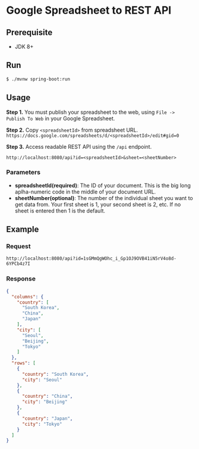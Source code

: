 # Google Spreadsheet to REST API

## Prerequisite

- JDK 8+

## Run

```bash
$ ./mvnw spring-boot:run
```

## Usage

__Step 1.__ You must publish your spreadsheet to the web, using `File -> Publish To Web` in your Google Spreadsheet.

__Step 2.__ Copy `<spreadsheetId>` from spreadsheet URL. `https://docs.google.com/spreadsheets/d/<spreadsheetId>/edit#gid=0`

__Step 3.__ Access readable REST API using the `/api` endpoint.

```
http://localhost:8080/api?id=<spreadsheetId>&sheet=<sheetNumber>
```

### Parameters

- __spreadsheetId(required)__: The ID of your document. This is the big long aplha-numeric code in the middle of your document URL.
- __sheetNumber(optional)__: The number of the individual sheet you want to get data from. Your first sheet is 1, your second sheet is 2, etc. If no sheet is entered then 1 is the default.

## Example

### Request

```
http://localhost:8080/api?id=1sGMmQgWOhc_i_Gp1OJ9OVB41iN5rV4o8d-6YPCb4z7I
```

### Response

```json
{
  "columns": {
    "country": [
      "South Korea",
      "China",
      "Japan"
    ],
    "city": [
      "Seoul",
      "Beijing",
      "Tokyo"
    ]
  },
  "rows": [
    {
      "country": "South Korea",
      "city": "Seoul"
    },
    {
      "country": "China",
      "city": "Beijing"
    },
    {
      "country": "Japan",
      "city": "Tokyo"
    }
  ]
}
```
